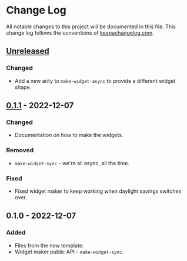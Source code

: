 # Change Log
All notable changes to this project will be documented in this file. This change log follows the conventions of [keepachangelog.com](http://keepachangelog.com/).

## [Unreleased]
### Changed
- Add a new arity to `make-widget-async` to provide a different widget shape.

## [0.1.1] - 2022-12-07
### Changed
- Documentation on how to make the widgets.

### Removed
- `make-widget-sync` - we're all async, all the time.

### Fixed
- Fixed widget maker to keep working when daylight savings switches over.

## 0.1.0 - 2022-12-07
### Added
- Files from the new template.
- Widget maker public API - `make-widget-sync`.

[Unreleased]: https://sourcehost.site/your-name/tuning-trouble2/compare/0.1.1...HEAD
[0.1.1]: https://sourcehost.site/your-name/tuning-trouble2/compare/0.1.0...0.1.1
